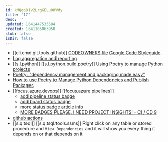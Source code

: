 ```yaml
---
id: kMQgq8Iv2LrgGELu08Vdy
title: '17'
desc: ''
updated: 1641447533584
created: 1641105063950
stub: false
isDir: false
---
```


- [[cli.cmd.git.tools.github]] [CODEOWNERS file][1]
    [Google Code Styleguide][2]
- [Log aggregation and reporting][3]
-  [[s.l.python]] [[s.l.python.build.poetry]] [Using Poetry to manage Python projects][4]
  -  [Poetry: "dependency management and packaging made easy"][5]
  -  [How to use Poetry to Manage Python Dependencies and Publish Packages][6]
- [[focus.azure.devops]] [[focus.azure.pipelines]] 
  - [add pipeline status badge][7]
  - [add board status badge][8]
  - [more status badge article info][9]
  - [MORE BADGES PLEASE, I NEED PROJECT INSIGHTS! – CI / CD 9][10]
-  [github actions][11]
  - [[s.q.tsql]] [[s.q.tsql.tools.ssms]] Right click on any table or stored procedure and `View Dependencies` and it will show you every thing it depends on or that depends on it

[1]: https://docs.github.com/en/github/creating-cloning-and-archiving-repositories/creating-a-repository-on-github/about-code-owners
[2]: https://google.github.io/styleguide/
[3]: https://youtu.be/j5Zsa_eOXeY?t=7574
[4]: https://youtu.be/V7UhzA4g2yg
[5]: https://youtu.be/QX_Nhu1zhlg
[6]: https://youtu.be/Xf8K3v8_JwQ
[7]: https://poanchen.github.io/blog/2019/07/12/How-to-add-Azure-Pipelines-badge-to-your-repository-s-README-in-GitHub
[8]: https://docs.microsoft.com/en-us/azure/devops/boards/github/configure-status-badges?view=azure-devops
[9]: https://blog.devops4me.com/status-badges-in-azure-devops-pipelines/
[10]: https://never-stop-learning.de/more-badges-please-i-need-project-insights-ci-cd-9/
[11]: https://docs.github.com/en/actions/learn-github-actions/introduction-to-github-actions
